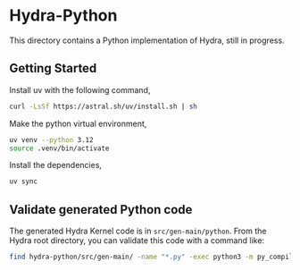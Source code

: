 # Hydra-Python

This directory contains a Python implementation of Hydra, still in progress.

## Getting Started

Install uv with the following command,
```bash
curl -LsSf https://astral.sh/uv/install.sh | sh
```

Make the python virtual environment,
```bash
uv venv --python 3.12
source .venv/bin/activate
```

Install the dependencies,
```bash
uv sync
```

## Validate generated Python code

The generated Hydra Kernel code is in `src/gen-main/python`.
From the Hydra root directory, you can validate this code with a command like:

```bash
find hydra-python/src/gen-main/ -name "*.py" -exec python3 -m py_compile {} +
```
